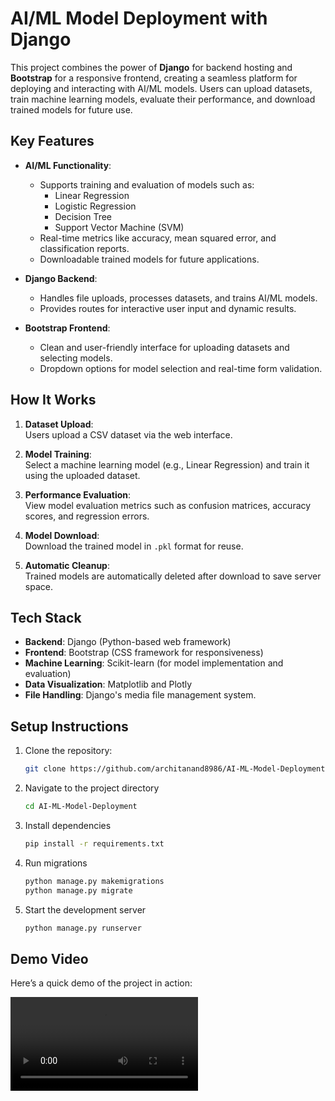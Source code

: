 # AI/ML Model Deployment with Django  

This project combines the power of **Django** for backend hosting and **Bootstrap** for a responsive frontend, creating a seamless platform for deploying and interacting with AI/ML models. Users can upload datasets, train machine learning models, evaluate their performance, and download trained models for future use.

## **Key Features**
- **AI/ML Functionality**:  
  - Supports training and evaluation of models such as:
    - Linear Regression
    - Logistic Regression
    - Decision Tree
    - Support Vector Machine (SVM)
  - Real-time metrics like accuracy, mean squared error, and classification reports.
  - Downloadable trained models for future applications.
  
- **Django Backend**:  
  - Handles file uploads, processes datasets, and trains AI/ML models.
  - Provides routes for interactive user input and dynamic results.
  
- **Bootstrap Frontend**:  
  - Clean and user-friendly interface for uploading datasets and selecting models.
  - Dropdown options for model selection and real-time form validation.

## **How It Works**
1. **Dataset Upload**:  
   Users upload a CSV dataset via the web interface.
   
2. **Model Training**:  
   Select a machine learning model (e.g., Linear Regression) and train it using the uploaded dataset.
   
3. **Performance Evaluation**:  
   View model evaluation metrics such as confusion matrices, accuracy scores, and regression errors.

4. **Model Download**:  
   Download the trained model in `.pkl` format for reuse.

5. **Automatic Cleanup**:  
   Trained models are automatically deleted after download to save server space.

## **Tech Stack**
- **Backend**: Django (Python-based web framework)  
- **Frontend**: Bootstrap (CSS framework for responsiveness)  
- **Machine Learning**: Scikit-learn (for model implementation and evaluation)  
- **Data Visualization**: Matplotlib and Plotly  
- **File Handling**: Django's media file management system.

## **Setup Instructions**
1. Clone the repository:  
   ```bash
   git clone https://github.com/architanand8986/AI-ML-Model-Deployment.git
2. Navigate to the project directory
   ```bash
   cd AI-ML-Model-Deployment

3. Install dependencies
   ```bash
   pip install -r requirements.txt

4. Run migrations
   ```bash
   python manage.py makemigrations
   python manage.py migrate

5. Start the development server
   ```bash
   python manage.py runserver

## Demo Video

Here’s a quick demo of the project in action:

<video controls>
  <source src="Demo.mov" type="video/mp4">
  Your browser does not support the video tag.
</video>
